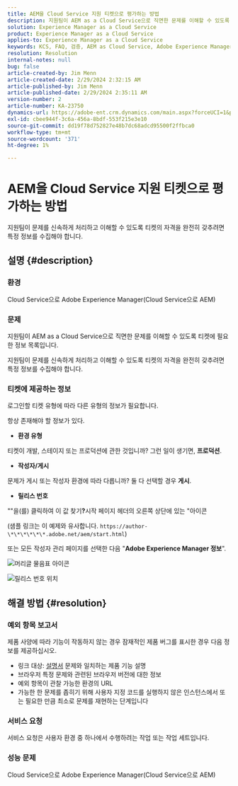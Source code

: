 ```yaml
---
title: AEM을 Cloud Service 지원 티켓으로 평가하는 방법
description: 지원팀이 AEM as a Cloud Service으로 직면한 문제를 이해할 수 있도록 티켓에 필요한 정보 목록입니다.
solution: Experience Manager as a Cloud Service
product: Experience Manager as a Cloud Service
applies-to: Experience Manager as a Cloud Service
keywords: KCS, FAQ, 검증, AEM as Cloud Service, Adobe Experience Manager as Cloud Service, 지원 티켓
resolution: Resolution
internal-notes: null
bug: false
article-created-by: Jim Menn
article-created-date: 2/29/2024 2:32:15 AM
article-published-by: Jim Menn
article-published-date: 2/29/2024 2:35:11 AM
version-number: 2
article-number: KA-23750
dynamics-url: https://adobe-ent.crm.dynamics.com/main.aspx?forceUCI=1&pagetype=entityrecord&etn=knowledgearticle&id=38c40abe-aad6-ee11-9079-6045bd006268
exl-id: cbee944f-3c6a-456a-8bdf-553f215e3e10
source-git-commit: dd19f78d752827e48b7dc68adcd95500f2ffbca0
workflow-type: tm+mt
source-wordcount: '371'
ht-degree: 1%

---
```


# AEM을 Cloud Service 지원 티켓으로 평가하는 방법


지원팀이 문제를 신속하게 처리하고 이해할 수 있도록 티켓의 자격을 완전히 갖추려면 특정 정보를 수집해야 합니다.

## 설명 {#description}


### 환경

Cloud Service으로 Adobe Experience Manager(Cloud Service으로 AEM)

### 문제

지원팀이 AEM as a Cloud Service으로 직면한 문제를 이해할 수 있도록 티켓에 필요한 정보 목록입니다.

지원팀이 문제를 신속하게 처리하고 이해할 수 있도록 티켓의 자격을 완전히 갖추려면 특정 정보를 수집해야 합니다.

### 티켓에 제공하는 정보

로그인할 티켓 유형에 따라 다른 유형의 정보가 필요합니다.

항상 존재해야 할 정보가 있다.

- <b>환경 유형</b>


티켓이 개발, 스테이지 또는 프로덕션에 관한 것입니까? 그런 일이 생기면, <b>프로덕션</b>.

- <b>작성자/게시</b>


문제가 게시 또는 작성자 환경에 따라 다릅니까? 둘 다 선택할 경우 <b>게시</b>.

- <b>릴리스 번호</b>


&quot;&quot;을(를) 클릭하여 이 값 찾기<b>?</b>시작 페이지 헤더의 오른쪽 상단에 있는 &quot;아이콘

(샘플 링크는 이 예제와 유사합니다. `https://author-\*\*\*\*\*\*.adobe.net/aem/start.html`)

또는 모든 작성자 관리 페이지를 선택한 다음 &quot;<b>Adobe Experience Manager 정보</b>&quot;.

![머리글 물음표 아이콘](https://helpx.adobe.com/content/dam/help/en/experience-manager/kb/how-to-fully-qualify-an-AEM-as-a-cloud-service-ticket/jcr_content/main-pars/image/question_mark_topheader.jpg.img.jpg)

![릴리스 번호 위치](https://helpx.adobe.com/content/dam/help/en/experience-manager/kb/how-to-fully-qualify-an-AEM-as-a-cloud-service-ticket/jcr_content/main-pars/image_23429537/release_number.jpg.img.jpg)

## 해결 방법 {#resolution}


### 예외 항목 보고서

제품 사양에 따라 기능이 작동하지 않는 경우 잠재적인 제품 버그를 표시한 경우 다음 정보를 제공하십시오.

- 링크 대상: [설명서](https://experienceleague.adobe.com/docs/) 문제와 일치하는 제품 기능 설명
- 브라우저 특정 문제와 관련된 브라우저 버전에 대한 정보
- 예외 항목이 관찰 가능한 환경의 URL
- 가능한 한 문제를 좁히기 위해 사용자 지정 코드를 실행하지 않은 인스턴스에서 또는 필요한 만큼 최소로 문제를 재현하는 단계입니다

### 서비스 요청

서비스 요청은 사용자 환경 중 하나에서 수행하려는 작업 또는 작업 세트입니다.

### 성능 문제

Cloud Service으로 Adobe Experience Manager(Cloud Service으로 AEM)
